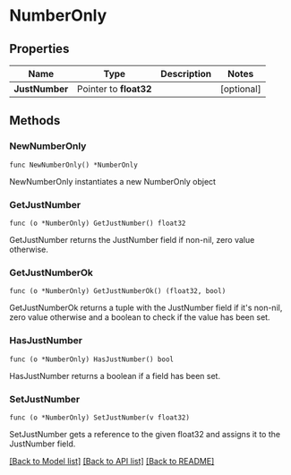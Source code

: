 # NumberOnly

## Properties

Name | Type | Description | Notes
------------ | ------------- | ------------- | -------------
**JustNumber** | Pointer to **float32** |  | [optional] 

## Methods

### NewNumberOnly

`func NewNumberOnly() *NumberOnly`

NewNumberOnly instantiates a new NumberOnly object

### GetJustNumber

`func (o *NumberOnly) GetJustNumber() float32`

GetJustNumber returns the JustNumber field if non-nil, zero value otherwise.

### GetJustNumberOk

`func (o *NumberOnly) GetJustNumberOk() (float32, bool)`

GetJustNumberOk returns a tuple with the JustNumber field if it's non-nil, zero value otherwise
and a boolean to check if the value has been set.

### HasJustNumber

`func (o *NumberOnly) HasJustNumber() bool`

HasJustNumber returns a boolean if a field has been set.

### SetJustNumber

`func (o *NumberOnly) SetJustNumber(v float32)`

SetJustNumber gets a reference to the given float32 and assigns it to the JustNumber field.


[[Back to Model list]](../README.md#documentation-for-models) [[Back to API list]](../README.md#documentation-for-api-endpoints) [[Back to README]](../README.md)



